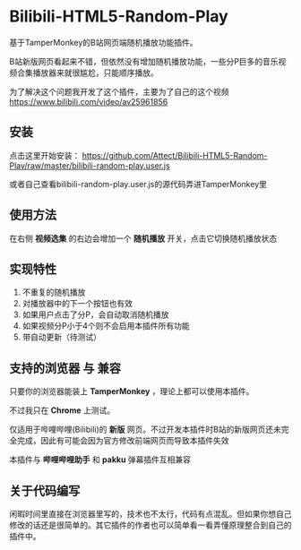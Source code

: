 # Bilibili-HTML5-Random-Play
基于TamperMonkey的B站网页端随机播放功能插件。

B站新版网页看起来不错，但依然没有增加随机播放功能，一些分P巨多的音乐视频合集播放器来就很尴尬，只能顺序播放。

为了解决这个问题我开发了这个插件，主要为了自己的这个视频 https://www.bilibili.com/video/av25961856

## 安装
点击这里开始安装： https://github.com/Attect/Bilibili-HTML5-Random-Play/raw/master/bilibili-random-play.user.js

或者自己查看bilibili-random-play.user.js的源代码弄进TamperMonkey里

## 使用方法
在右侧 __视频选集__ 的右边会增加一个 __随机播放__ 开关，点击它切换随机播放状态

## 实现特性
1. 不重复的随机播放
1. 对播放器中的下一个按钮也有效
1. 如果用户点击了分P，会自动取消随机播放
1. 如果视频分P小于4个则不会启用本插件所有功能
1. 带自动更新（待测试）

## 支持的浏览器 与 兼容
只要你的浏览器能装上 __TamperMonkey__ ，理论上都可以使用本插件。

不过我只在 __Chrome__ 上测试。

仅适用于哔哩哔哩(Bilibili)的 __新版__ 网页。不过开发本插件时B站的新版网页还未完全完成，因此有可能会因为官方修改前端网页而导致本插件失效

本插件与 __哔哩哔哩助手__ 和 __pakku__ 弹幕插件互相兼容

## 关于代码编写
闲暇时间里直接在浏览器里写的，技术也不太行，代码有点混乱。但如果你想自己修改的话还是很简单的。其它插件的作者也可以简单看一看弄懂原理整合到自己的插件中。